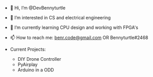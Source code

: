 - 👋 Hi, I’m @DevBennyturtle
- 👀 I’m interested in CS and electrical engineering
- 🌱 I’m currently learning CPU design and working with FPGA's
- 📫 How to reach me: benr.code@gmail.com OR Bennyturtle#2468

- Current Projects:
  - DIY Drone Controller
  - PyAirplay
  - Arduino in a ODD



<!---
DevBennyturtle/DevBennyturtle is a ✨ special ✨ repository because its `README.md` (this file) appears on your GitHub profile.
You can click the Preview link to take a look at your changes.
--->
